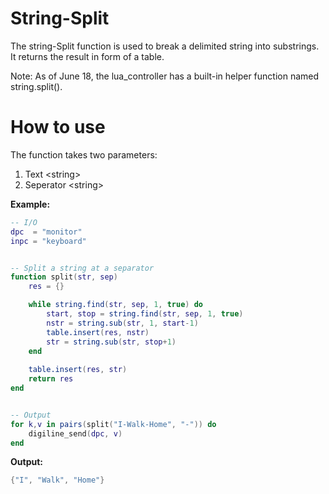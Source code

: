 # String-Split

The string-Split function is used to break a delimited string into substrings. It returns the result in form of a table.

Note: As of June 18, the lua_controller has a built-in helper function named string.split().

# How to use

The function takes two parameters:

 1. Text \<string>
 2. Seperator \<string>

**Example:**
```lua
-- I/O
dpc  = "monitor"
inpc = "keyboard"


-- Split a string at a separator
function split(str, sep)
    res = {}

    while string.find(str, sep, 1, true) do
        start, stop = string.find(str, sep, 1, true)
        nstr = string.sub(str, 1, start-1)
        table.insert(res, nstr)
        str = string.sub(str, stop+1)
    end
    
    table.insert(res, str)
    return res
end


-- Output
for k,v in pairs(split("I-Walk-Home", "-")) do
    digiline_send(dpc, v)
end

```
**Output:**
```lua
{"I", "Walk", "Home"}
```


